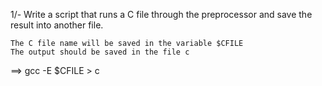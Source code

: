 1/- Write a script that runs a C file through the preprocessor and save the result into another file.

    The C file name will be saved in the variable $CFILE
    The output should be saved in the file c
==> gcc -E $CFILE > c
